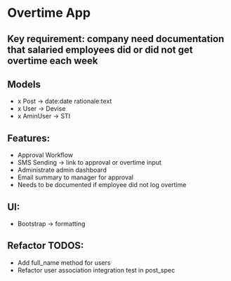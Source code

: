 # Overtime App

## Key requirement: company need documentation that salaried employees did or did not get overtime each week

## Models
- x Post -> date:date rationale:text
- x User -> Devise
- x AminUser -> STI

## Features:
- Approval Workflow
- SMS Sending -> link to approval or overtime input
- Administrate admin dashboard
- Email summary to manager for approval
- Needs to be documented if employee did not log overtime

## UI:
- Bootstrap -> formatting

## Refactor TODOS:
- Add full_name method for users
- Refactor user association integration test in  post_spec
